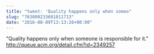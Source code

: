 ```yaml
---
title: "tweet: 'Quality happens only when someo"
slug: "763000233601011713"
date: "2016-08-09T13:13:26+00:00"
---
```

"Quality happens only when someone is responsible for it." http://queue.acm.org/detail.cfm?id=2349257